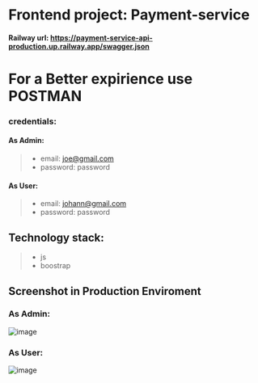 # Frontend project: Payment-service


#### Railway url: https://payment-service-api-production.up.railway.app/swagger.json

# For a Better expirience use POSTMAN
### credentials:
#### As Admin:
> - email: joe@gmail.com
> - password: password

#### As User:
> - email: johann@gmail.com
> - password: password

## Technology stack:
> - js
> - boostrap

## Screenshot in Production Enviroment
### As Admin:
![image](https://user-images.githubusercontent.com/67933223/210034324-b147afea-0639-47ff-9cef-45eead03f7d2.png)

### As User:
![image](https://user-images.githubusercontent.com/67933223/210034394-6ed351ae-f3be-4ded-83ae-6bfe7aeb7b75.png)

